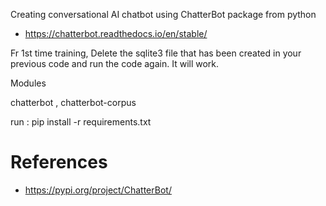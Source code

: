 Creating conversational AI chatbot using ChatterBot package from python

- https://chatterbot.readthedocs.io/en/stable/


Fr 1st time training, Delete the sqlite3 file that has been created in your previous code and run the code again. It will work.

Modules

chatterbot , chatterbot-corpus

run : pip install -r requirements.txt


# References

- https://pypi.org/project/ChatterBot/
